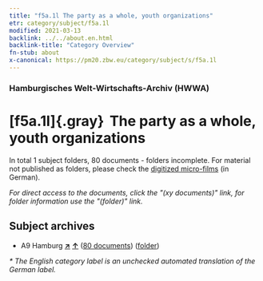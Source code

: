 ```yaml
---
title: "f5a.1l The party as a whole, youth organizations"
etr: category/subject/f5a.1l
modified: 2021-03-13
backlink: ../../about.en.html
backlink-title: "Category Overview"
fn-stub: about
x-canonical: https://pm20.zbw.eu/category/subject/s/f5a.1l
---
```


### Hamburgisches Welt-Wirtschafts-Archiv (HWWA)
# [f5a.1l]{.gray}&#8201; The party as a whole, youth organizations&#160; 





In total 1 subject folders, 80 documents - folders incomplete.
For material not published as folders, please check the [digitized micro-films](/film/h1_sh.de.html) (in German).

_For direct access to the documents, click the "(xy documents)" link, for folder information use the "(folder)" link._

## Subject archives


- A9 Hamburg [**&nearr;**](../../../geo/i/140905/about.en.html "Hamburg (all folders)") [**&uarr;**](../../../geo/about.en.html#A9 "Country category system") (<a href="https://pm20.zbw.eu/dfgview/sh/140905,144432" title="about: Hamburg : The party as a whole, youth organizations" target="_blank">80 documents</a>) ([folder](../../../../folder/sh/1409xx/140905/1444xx/144432/about.en.html))


_* The English category label is an unchecked automated translation of the German label._

